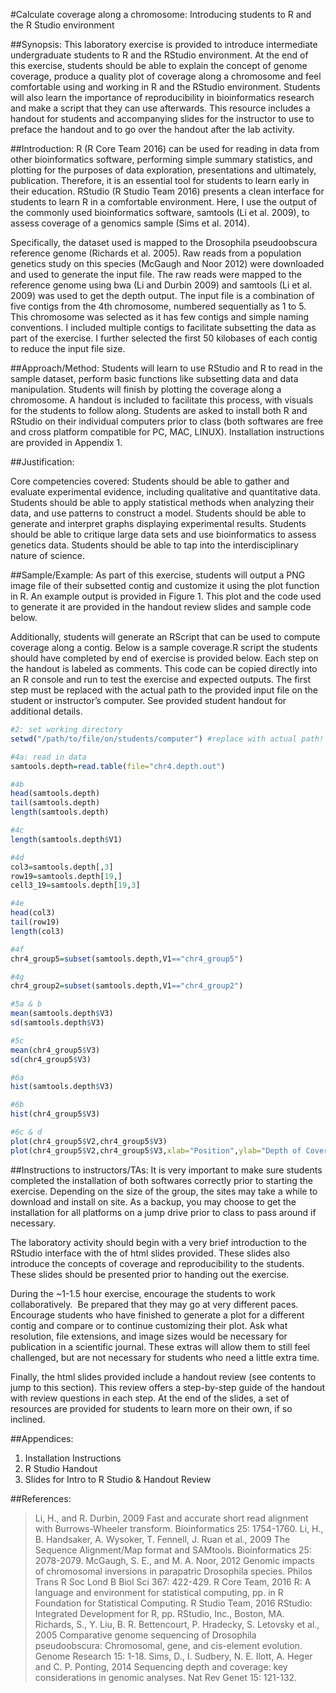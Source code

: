 #Calculate coverage along a chromosome:  Introducing students to R and the R Studio environment

##Synopsis: 
This laboratory exercise is provided to introduce intermediate undergraduate students to R and the RStudio environment. At the end of this exercise, students should be able to explain the concept of genome coverage, produce a quality plot of coverage along a chromosome and feel comfortable using and working in R and the RStudio environment. Students will also learn the importance of reproducibility in bioinformatics research and make a script that they can use afterwards. This resource includes a handout for students and accompanying slides for the instructor to use to preface the handout and to go over the handout after the lab activity.

##Introduction: 
R (R Core Team 2016) can be used for reading in data from other bioinformatics software, performing simple summary statistics, and plotting for the purposes of data exploration, presentations and ultimately, publication. Therefore, it is an essential tool for students to learn early in their education. RStudio (R Studio Team 2016) presents a clean interface for students to learn R in a comfortable environment. Here, I use the output of the commonly used bioinformatics software, samtools (Li et al. 2009), to assess coverage of a genomics sample (Sims et al. 2014). 

Specifically, the dataset used is mapped to the Drosophila pseudoobscura reference genome (Richards et al. 2005). Raw reads from a population genetics study on this species (McGaugh and Noor 2012) were downloaded and used to generate the input file. The raw reads were mapped to the reference genome using bwa (Li and Durbin 2009) and samtools (Li et al. 2009) was used to get the depth output. The input file is a combination of five contigs from the 4th chromosome, numbered sequentially as 1 to 5. This chromosome was selected as it has few contigs and simple naming conventions. I included multiple contigs to facilitate subsetting the data as part of the exercise. I further selected the first 50 kilobases of each contig to reduce the input file size. 

##Approach/Method: 
Students will learn to use RStudio and R to read in the sample dataset, perform basic functions like subsetting data and data manipulation. Students will finish by plotting the coverage along a chromosome. A handout is included to facilitate this process, with visuals for the students to follow along. Students are asked to install both R and RStudio on their individual computers prior to class (both softwares are free and cross platform compatible for PC, MAC, LINUX). Installation instructions are provided in Appendix 1.

##Justification: 

Core competencies covered: Students should be able to gather and evaluate experimental evidence, including qualitative and quantitative data. Students should be able to apply statistical methods when analyzing their data, and use patterns to construct a model. Students should be able to generate and interpret graphs displaying experimental results. Students should be able to critique large data sets and use bioinformatics to assess genetics data. Students should be able to tap into the interdisciplinary nature of science.

##Sample/Example: 
As part of this exercise, students will output a PNG image file of their subsetted contig and customize it using the plot function in R. An example output is provided in Figure 1. This plot and the code used to generate it are provided in the handout review slides and sample code below. 

Additionally, students will generate an RScript that can be used to compute coverage along a contig. Below is a sample coverage.R script the students should have completed by end of exercise is provided below. Each step on the handout is labeled as comments. This code can be copied directly into an R console and run to test the exercise and expected outputs. The first step must be replaced with the actual path to the provided input file on the student or instructor’s computer. See provided student handout for additional details.

```R
#2: set working directory
setwd("/path/to/file/on/students/computer") #replace with actual path!

#4a: read in data
samtools.depth=read.table(file="chr4.depth.out")

#4b
head(samtools.depth)
tail(samtools.depth)
length(samtools.depth)

#4c
length(samtools.depth$V1)

#4d
col3=samtools.depth[,3]
row19=samtools.depth[19,]
cell3_19=samtools.depth[19,3]

#4e
head(col3)
tail(row19)
length(col3)

#4f
chr4_group5=subset(samtools.depth,V1=="chr4_group5")

#4g
chr4_group2=subset(samtools.depth,V1=="chr4_group2")

#5a & b
mean(samtools.depth$V3)
sd(samtools.depth$V3)

#5c
mean(chr4_group5$V3)
sd(chr4_group5$V3)

#6a
hist(samtools.depth$V3)

#6b
hist(chr4_group5$V3)

#6c & d
plot(chr4_group5$V2,chr4_group5$V3)
plot(chr4_group5$V2,chr4_group5$V3,xlab="Position",ylab="Depth of Coverage",main="chr4_group5 Coverage",type="l",lwd=3,col="blue") #see Figure 1 plot
```

##Instructions to instructors/TAs:
It is very important to make sure students completed the installation of both softwares correctly prior to starting the exercise. Depending on the size of the group, the sites may take a while to download and install on site. As a backup, you may choose to get the installation for all platforms on a jump drive prior to class to pass around if necessary. 

The laboratory activity should begin with a very brief introduction to the RStudio interface with the of html slides provided. These slides also introduce the concepts of coverage and reproducibility to the students. These slides should be presented prior to handing out the exercise.

During the ~1-1.5 hour exercise, encourage the students to work collaboratively.  Be prepared that they may go at very different paces. Encourage students who have finished to generate a plot for a different contig and compare or to continue customizing their plot. Ask what resolution, file extensions, and image sizes would be necessary for publication in a scientific journal. These extras will allow them to still feel challenged, but are not necessary for students who need a little extra time.

Finally, the html slides provided include a handout review (see contents to jump to this section). This review offers a step-by-step guide of the handout with review questions in each step. At the end of the slides, a set of resources are provided for students to learn more on their own, if so inclined.

##Appendices:
1.	Installation Instructions
2.	R Studio Handout 
3.	Slides for Intro to R Studio & Handout Review

##References:
>Li, H., and R. Durbin, 2009 Fast and accurate short read alignment with Burrows-Wheeler transform. Bioinformatics 25: 1754-1760.
>Li, H., B. Handsaker, A. Wysoker, T. Fennell, J. Ruan et al., 2009 The Sequence Alignment/Map format and SAMtools. Bioinformatics 25: 2078-2079.
>McGaugh, S. E., and M. A. Noor, 2012 Genomic impacts of chromosomal inversions in parapatric Drosophila species. Philos Trans R Soc Lond B Biol Sci 367: 422-429.
>R Core Team, 2016 R: A language and environment for statistical computing, pp.  in R Foundation for Statistical Computing.
>R Studio Team, 2016 RStudio: Integrated Development for R, pp. RStudio, Inc., Boston, MA.
>Richards, S., Y. Liu, B. R. Bettencourt, P. Hradecky, S. Letovsky et al., 2005 Comparative genome sequencing of Drosophila pseudoobscura: Chromosomal, gene, and cis-element evolution. Genome Research 15: 1-18.
>Sims, D., I. Sudbery, N. E. Ilott, A. Heger and C. P. Ponting, 2014 Sequencing depth and coverage: key considerations in genomic analyses. Nat Rev Genet 15: 121-132.
